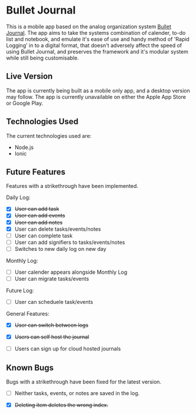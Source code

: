 # Bullet Journal

This is a mobile app based on the analog organization system
[Bullet Journal](http://bulletjournal.com/). The app aims to take the systems
combination of calender, to-do list and notebook, and emulate it's ease of use
and handy method of 'Rapid Logging' in to a digital format, that doesn't adversely
affect the speed of using Bullet Journal, and preserves the framework and it's
modular system while still being customisable.


## Live Version

The app is currently being built as a mobile only app, and a desktop version may
follow. The app is currently unavailable on either the Apple App Store or Google
Play.


## Technologies Used

The current technologies used are:

- Node.js
- Ionic


## Future Features

Features with a strikethrough have been implemented.

Daily Log:
- [x] ~~User can add task~~
- [x] ~~User can add events~~
- [x] ~~User can add notes~~
- [x] User can delete tasks/events/notes
- [ ] User can complete task
- [ ] User can add signifiers to tasks/events/notes
- [ ] Switches to new daily log on new day

Monthly Log:
- [ ] User calender appears alongside Monthly Log
- [ ] User can migrate tasks/events

Future Log:
- [ ] User can scheduele task/events

General Features: 
- [x] ~~User can switch between logs~~
- [x] ~~Users can self host the journal~~
- [ ] Users can sign up for cloud hosted journals


## Known Bugs

Bugs with a strikethrough have been fixed for the latest version.

- [ ] Neither tasks, events, or notes are saved in the log.
- [x] ~~Deleting item deletes the wrong index.~~

